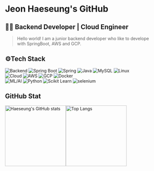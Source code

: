 # Jeon Haeseung's GitHub
## 👩‍💻 Backend Developer | Cloud Engineer
> Hello world! I am a junior backend developer who like to develope with SpringBoot, AWS and GCP.

## ⚙️Tech Stack
<div>
 <img alt="Backend" src ="https://img.shields.io/badge/💻Backend-7A64FF.svg?&style=for-the-badge&logoColor=white"/>
 <img alt="Spring Boot" src ="https://img.shields.io/badge/spring boot-6DB33F.svg?&style=for-the-badge&logo=springboot&logoColor=white"/>
 <img alt="Spring" src ="https://img.shields.io/badge/Spring-6DB33F.svg?style=for-the-badge&logo=spring&logoColor=white"/>
 <img alt="Java" src ="https://img.shields.io/badge/Java-007396.svg?style=for-the-badge&logo=Java&logoColor=white"/>
 <img alt="MySQL" src ="https://img.shields.io/badge/MySQL-4479A1.svg?style=for-the-badge&logo=MySQL&logoColor=white"/>
 <img alt="Linux" src ="https://img.shields.io/badge/Linux-FCC624.svg?style=for-the-badge&logo=Linux&logoColor=white"/>
 
</div>
<div>
 <img alt="Cloud" src ="https://img.shields.io/badge/☁️Cloud-7A64FF.svg?&style=for-the-badge&logoColor=white"/>
 <img alt="AWS" src ="https://img.shields.io/badge/AWS-232F3E.svg?style=for-the-badge&logo=amazonaws&logoColor=white"/>
 <img alt="GCP" src ="https://img.shields.io/badge/GCP-4285F4.svg?style=for-the-badge&logo=googlecloud&logoColor=white"/>
 <img alt="Docker" src ="https://img.shields.io/badge/docker-2496ED.svg?style=for-the-badge&logo=docker&logoColor=white"/>
</div>
<div>
 <img alt="ML/AI" src ="https://img.shields.io/badge/🤖ML/AI-7A64FF.svg?&style=for-the-badge&logoColor=white"/>
 <img alt="Python" src ="https://img.shields.io/badge/Python-3776AB.svg?&style=for-the-badge&logo=Python&logoColor=white"/>
 <img alt="Scikit Learn" src ="https://img.shields.io/badge/Scikit Learn-F7931E.svg?&style=for-the-badge&logo=scikitlearn&logoColor=white"/>
 <img alt="selenium" src ="https://img.shields.io/badge/selenium-43B02A.svg?&style=for-the-badge&logo=selenium&logoColor=white"/>
</div>

## GitHub Stat

<div style="display: flex; align-items: flex-start;">
  <a href="https://github.com/JeonHaeseung">
    <img src="https://github-readme-stats.vercel.app/api?username=JeonHaeseung&show_icons=true&theme=chartreuse-dark" alt="Haeseung's GitHub stats" style="height: 200px;" />
  </a>
  <a href="https://github.com/JeonHaeseung">
    <img src="https://github-readme-stats.vercel.app/api/top-langs/?username=JeonHaeseung&theme=chartreuse-dark" alt="Top Langs" style="height: 200px;" />
  </a>
</div>
